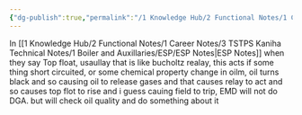 ```yaml
---
{"dg-publish":true,"permalink":"/1 Knowledge Hub/2 Functional Notes/1 Career Notes/3 TSTPS Kaniha Technical Notes/1 Boiler and Auxillaries/ESP/Top float in ESP/","noteIcon":""}
---
```


In [[1 Knowledge Hub/2 Functional Notes/1 Career Notes/3 TSTPS Kaniha Technical Notes/1 Boiler and Auxillaries/ESP/ESP Notes\|ESP Notes]] when they say Top float, usaullay that is like bucholtz realay, this acts if some thing short circuited, or some chemical property change in oilm, oil turns black and so causing oil to release gases and that causes relay to act and so causes top flot to rise and i guess cauing field to trip, EMD will not do DGA. but will check oil quality and do something about it